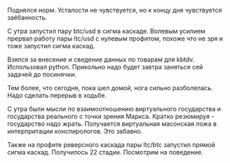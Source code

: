 Поднялся норм. Усталости не чувствуется, но к концу дня чувствуется заёбанность.

С утра запустил пару btc/usd в сигма каскаде. Волевым усилием прервал работу пары ltc/usd с нулевым профитом, похоже что не зря и тоже запустил сигма каскад.

Взялся за внесение и сведение данных по товарам для kbtdv. Использовал python. Прикольно надо будет завтра заняться сей задачей до посинячки.

Тем более, что сегодня, пока шел домой, нога сильно разболелась. Надо сделать перерыв в ходьбе.

С утра были мысли по взаимоотношению виртуального государства и государства реального с точки зрения Маркса.
Кратко резюмируя - государство надо жрать. Получается виртуальная масонская ложа в интерпритации конспирологов. Это забавно.

Также на профите реверсного каскада пары ltc/btc запустил прямой сигма каскад. Получилось 22 стадии. Посмотрим на поведение.